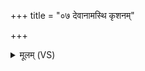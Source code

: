 +++
title = "०७ देवानामस्थि कृशनम्"

+++
<details><summary>मूलम् (VS)</summary>

दे॒वाना॒मस्थि॒ कृश॑नं बभूव॒ तदा॑त्म॒न्वच्च॑रत्य॒प्स्वन्तः। तत्ते॑ बध्ना॒म्यायु॑षे॒ वर्च॑से॒ बला॑य दीर्घायु॒त्वाय॑ श॒तशा॑रदाय कार्श॒नस्त्वा॒भि र॑क्षतु ॥
</details>